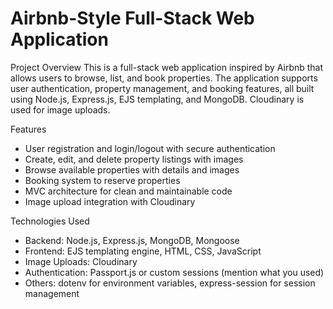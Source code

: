 # Airbnb-Style Full-Stack Web Application

Project Overview
This is a full-stack web application inspired by Airbnb that allows users to browse, list, and book properties. The application supports user authentication, property management, and booking features, all built using Node.js, Express.js, EJS templating, and MongoDB. Cloudinary is used for image uploads.

 Features
- User registration and login/logout with secure authentication
- Create, edit, and delete property listings with images
- Browse available properties with details and images
- Booking system to reserve properties
- MVC architecture for clean and maintainable code
- Image upload integration with Cloudinary

Technologies Used
- Backend: Node.js, Express.js, MongoDB, Mongoose
- Frontend: EJS templating engine, HTML, CSS, JavaScript
- Image Uploads: Cloudinary
- Authentication: Passport.js or custom sessions (mention what you used)
- Others: dotenv for environment variables, express-session for session management


